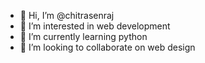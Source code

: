 - 👋 Hi, I’m @chitrasenraj
- 👀 I’m interested in web development
- 🌱 I’m currently learning python
- 💞️ I’m looking to collaborate on web design

<!---
chitrasenraj/chitrasenraj is a ✨ special ✨ repository because its `README.md` (this file) appears on your GitHub profile.
You can click the Preview link to take a look at your changes.
--->

